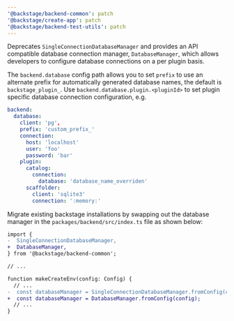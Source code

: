 ```yaml
---
'@backstage/backend-common': patch
'@backstage/create-app': patch
'@backstage/backend-test-utils': patch
---
```


Deprecates `SingleConnectionDatabaseManager` and provides an API compatible database
connection manager, `DatabaseManager`, which allows developers to configure database
connections on a per plugin basis.

The `backend.database` config path allows you to set `prefix` to use an
alternate prefix for automatically generated database names, the default is
`backstage_plugin_`. Use `backend.database.plugin.<pluginId>` to set plugin
specific database connection configuration, e.g.

```yaml
backend:
  database:
    client: 'pg',
    prefix: 'custom_prefix_'
    connection:
      host: 'localhost'
      user: 'foo'
      password: 'bar'
    plugin:
      catalog:
        connection:
          database: 'database_name_overriden'
      scaffolder:
        client: 'sqlite3'
        connection: ':memory:'
```

Migrate existing backstage installations by swapping out the database manager in the
`packages/backend/src/index.ts` file as shown below:

```diff
import {
-  SingleConnectionDatabaseManager,
+  DatabaseManager,
} from '@backstage/backend-common';

// ...

function makeCreateEnv(config: Config) {
  // ...
-  const databaseManager = SingleConnectionDatabaseManager.fromConfig(config);
+  const databaseManager = DatabaseManager.fromConfig(config);
  // ...
}
```

